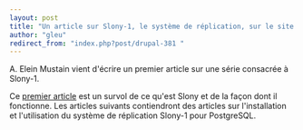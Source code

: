 ```yaml
---
layout: post
title: "Un article sur Slony-1, le système de réplication, sur le site OnLamp"
author: "gleu"
redirect_from: "index.php?post/drupal-381 "
---
```




<p>A. Elein Mustain  vient d'écrire un premier article sur une série consacrée à Slony-1.</p>

<p>Ce <a href="http://www.onlamp.com/pub/a/onlamp/2004/11/18/slony.html">premier article</a> est un survol de ce qu'est Slony et de la façon dont il fonctionne. Les articles suivants contiendront des articles sur l'installation et l'utilisation du système de réplication Slony-1 pour PostgreSQL.</p>